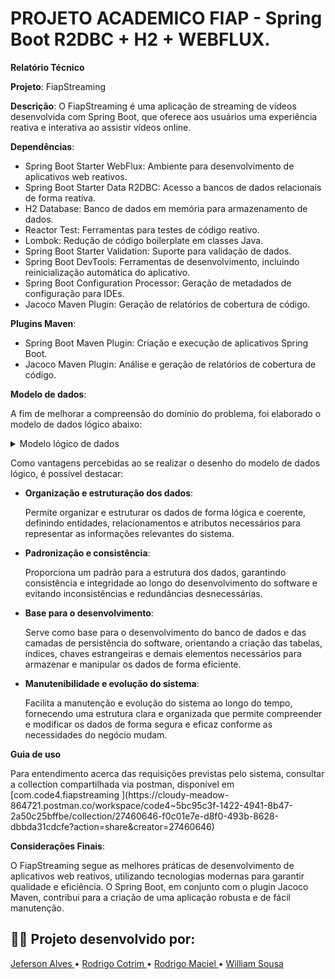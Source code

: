 # PROJETO ACADEMICO FIAP - Spring Boot R2DBC + H2 + WEBFLUX.

**Relatório Técnico**

**Projeto**: FiapStreaming

**Descrição**:
O FiapStreaming é uma aplicação de streaming de vídeos desenvolvida com Spring Boot, que oferece aos usuários uma experiência reativa e interativa ao assistir vídeos online.

**Dependências**:
- Spring Boot Starter WebFlux: Ambiente para desenvolvimento de aplicativos web reativos.
- Spring Boot Starter Data R2DBC: Acesso a bancos de dados relacionais de forma reativa.
- H2 Database: Banco de dados em memória para armazenamento de dados.
- Reactor Test: Ferramentas para testes de código reativo.
- Lombok: Redução de código boilerplate em classes Java.
- Spring Boot Starter Validation: Suporte para validação de dados.
- Spring Boot DevTools: Ferramentas de desenvolvimento, incluindo reinicialização automática do aplicativo.
- Spring Boot Configuration Processor: Geração de metadados de configuração para IDEs.
- Jacoco Maven Plugin: Geração de relatórios de cobertura de código.

**Plugins Maven**:
- Spring Boot Maven Plugin: Criação e execução de aplicativos Spring Boot.
- Jacoco Maven Plugin: Análise e geração de relatórios de cobertura de código.

**Modelo de dados**:

<p> A fim de melhorar a compreensão do domínio do problema, foi elaborado o modelo de dados lógico abaixo: </p>

<details>
<summary>Modelo lógico de dados</summary>

![modelo-dados-logico.jpeg](images%2Fmodelo-dados-logico.jpeg)

</details>

<p> Como vantagens percebidas ao se realizar o desenho do modelo de dados lógico, é possível destacar:

- **Organização e estruturação dos dados**: <p> Permite organizar e estruturar os dados de forma lógica e coerente, definindo entidades, relacionamentos e atributos necessários para representar as informações relevantes do sistema. </p>

- **Padronização e consistência**: <p>Proporciona um padrão para a estrutura dos dados, garantindo consistência e integridade ao longo do desenvolvimento do software e evitando inconsistências e redundâncias desnecessárias.</p>

- **Base para o desenvolvimento**: <p>Serve como base para o desenvolvimento do banco de dados e das camadas de persistência do software, orientando a criação das tabelas, índices, chaves estrangeiras e demais elementos necessários para armazenar e manipular os dados de forma eficiente.</p>

- **Manutenibilidade e evolução do sistema**: <p> Facilita a manutenção e evolução do sistema ao longo do tempo, fornecendo uma estrutura clara e organizada que permite compreender e modificar os dados de forma segura e eficaz conforme as necessidades do negócio mudam. </p>

**Guia de uso**
<p>Para entendimento acerca das requisições previstas pelo sistema, consultar a collection compartilhada via postman, disponível em [com.code4.fiapstreaming ](https://cloudy-meadow-864721.postman.co/workspace/code4~5bc95c3f-1422-4941-8b47-2a50c25bffbe/collection/27460646-f0c01e7e-d8f0-493b-8628-dbbda31cdcfe?action=share&creator=27460646)</p>

**Considerações Finais**:
 <p> O FiapStreaming segue as melhores práticas de desenvolvimento de aplicativos web reativos, utilizando tecnologias modernas para garantir qualidade e eficiência. O Spring Boot, em conjunto com o plugin Jacoco Maven, contribui para a criação de uma aplicação robusta e de fácil manutenção. </p>


## 👨‍🎓 Projeto desenvolvido por:

[Jeferson Alves ](https://github.com/jefsantos)•
[Rodrigo Cotrim ](https://github.com/rdgmv)•
[Rodrigo Maciel ](https://github.com/rodrigomgalvao)•
[William Sousa ](https://github.com/willrsousa94)
